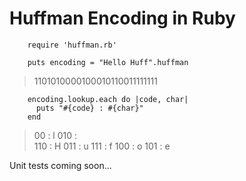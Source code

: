 # Huffman Encoding in Ruby

        require 'huffman.rb'

        puts encoding = "Hello Huff".huffman

> 1101010000100010110011111111

        encoding.lookup.each do |code, char|
          puts "#{code} : #{char}"
        end

> 00 : l
> 010 :  
> 110 : H
> 011 : u
> 111 : f
> 100 : o
> 101 : e

Unit tests coming soon...

